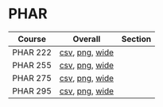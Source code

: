 # PHAR

| Course | Overall | Section |
| ------ | ------- | ------- |
| PHAR 222 | [csv](https://github.com/UCSD-Historical-Enrollment-Data/2024Winter/blob/main/overall/PHAR%20222.csv), [png](https://raw.githubusercontent.com/UCSD-Historical-Enrollment-Data/2024Winter/main/plot_overall/PHAR%20222.png), [wide](https://raw.githubusercontent.com/UCSD-Historical-Enrollment-Data/2024Winter/main/plot_overall_wide/PHAR%20222.png) |  |
| PHAR 255 | [csv](https://github.com/UCSD-Historical-Enrollment-Data/2024Winter/blob/main/overall/PHAR%20255.csv), [png](https://raw.githubusercontent.com/UCSD-Historical-Enrollment-Data/2024Winter/main/plot_overall/PHAR%20255.png), [wide](https://raw.githubusercontent.com/UCSD-Historical-Enrollment-Data/2024Winter/main/plot_overall_wide/PHAR%20255.png) |  |
| PHAR 275 | [csv](https://github.com/UCSD-Historical-Enrollment-Data/2024Winter/blob/main/overall/PHAR%20275.csv), [png](https://raw.githubusercontent.com/UCSD-Historical-Enrollment-Data/2024Winter/main/plot_overall/PHAR%20275.png), [wide](https://raw.githubusercontent.com/UCSD-Historical-Enrollment-Data/2024Winter/main/plot_overall_wide/PHAR%20275.png) |  |
| PHAR 295 | [csv](https://github.com/UCSD-Historical-Enrollment-Data/2024Winter/blob/main/overall/PHAR%20295.csv), [png](https://raw.githubusercontent.com/UCSD-Historical-Enrollment-Data/2024Winter/main/plot_overall/PHAR%20295.png), [wide](https://raw.githubusercontent.com/UCSD-Historical-Enrollment-Data/2024Winter/main/plot_overall_wide/PHAR%20295.png) |  |
